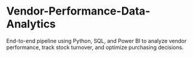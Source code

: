 # Vendor-Performance-Data-Analytics
End-to-end pipeline using Python, SQL, and Power BI to analyze vendor performance, track stock turnover, and optimize purchasing decisions.
